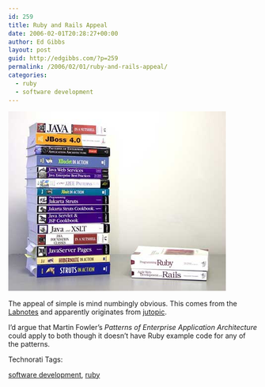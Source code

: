 ```yaml
---
id: 259
title: Ruby and Rails Appeal
date: 2006-02-01T20:28:27+00:00
author: Ed Gibbs
layout: post
guid: http://edgibbs.com/?p=259
permalink: /2006/02/01/ruby-and-rails-appeal/
categories:
  - ruby
  - software development
---
```

![](/images/java_books_vs_rails.jpg)

The appeal of simple is mind numbingly obvious. This comes from the [Labnotes](http://blog.labnotes.org/2006/01/21/language-barriers/) and apparently originates from [jutopic](http://jutopia.tirsen.com/articles/2005/10/28/why-ruby-on-rails).

I&#8217;d argue that Martin Fowler&#8217;s _Patterns of Enterprise Application Architecture_ could apply to both though it doesn&#8217;t have Ruby example code for any of the patterns.

<!-- Technorati Tags Start -->

Technorati Tags:
  
<a href="http://technorati.com/tag/software%20development" rel="tag">software development</a>, <a href="http://technorati.com/tag/ruby" rel="tag">ruby</a> 

<!-- Technorati Tags End -->